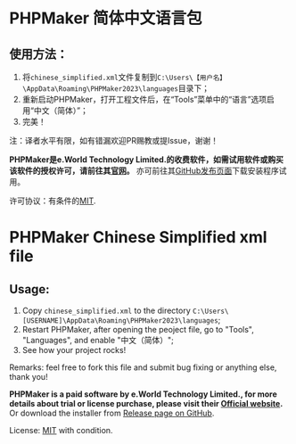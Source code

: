 # PHPMaker 简体中文语言包

## 使用方法：
1. 将`chinese_simplified.xml`文件复制到`C:\Users\【用户名】\AppData\Roaming\PHPMaker2023\languages`目录下；
2. 重新启动PHPMaker，打开工程文件后，在“Tools”菜单中的“语言”选项启用“中文（简体）”；
3. 完美！

注：译者水平有限，如有错漏欢迎PR赐教或提Issue，谢谢！

**PHPMaker是e.World Technology Limited.的收费软件，如需试用软件或购买该软件的授权许可，请前往其[官网](https://phpmaker.dev)。** 亦可前往其[GitHub发布页面](https://github.com/phpmkr/2023/releases)下载安装程序试用。

许可协议：有条件的[MIT](LICENSE).

# PHPMaker Chinese Simplified xml file

## Usage:
1. Copy `chinese_simplified.xml` to the directory `C:\Users\[USERNAME]\AppData\Roaming\PHPMaker2023\languages`;
2. Restart PHPMaker, after opening the peoject file, go to "Tools", "Languages", and enable "中文（简体）";
3. See how your project rocks!

Remarks: feel free to fork this file and submit bug fixing or anything else, thank you!

**PHPMaker is a paid software by e.World Technology Limited., for more details about trial or license purchase, please visit their [Official website](https://phpmker.dev).** Or download the installer from [Release page on GitHub](https://github.com/phpmkr/2023/releases).

License: [MIT](LICENSE) with condition.
